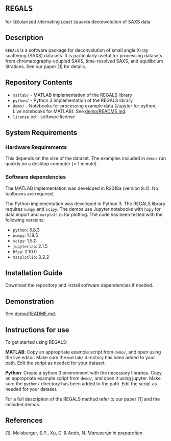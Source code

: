 # `REGALS`
for `REG`ularized `A`lternating `L`east `S`quares deconvolution of SAXS data

## Description

`REGALS` is a software package for deconvolution of small angle X-ray scattering (SAXS) datasets. It is particularly useful for processing datasets from chromatography-coupled SAXS, time-resolved SAXS, and equilibrium titrations. See our paper [1] for details.

## Repository Contents

- `matlab/` - MATLAB implementation of the REGALS library
- `python/` - Python 3 implementation of the REGALS library
- `demo/` - Notebooks for processing example data (Jupyter for python, Live notebooks for MATLAB). See [demo/README.md](demo/README.md).
- `license.md` - software license

## System Requirements

### Hardware Requirements

This depends on the size of the dataset. The examples included in `demo/` run quickly on a desktop computer (< 1 minute).

### Software dependencies

The MATLAB implementation was developed in R2018a (version 9.4). No toolboxes are required.

The Python implementation was developed in Python 3. The REGALS library requires `numpy` and `scipy`. The demos use Jupyter notebooks with `h5py` for data import and `matplotlib` for plotting. The code has been tested with the following versions:
- `python`: 3.8.3
- `numpy`: 1.18.5
- `scipy`: 1.5.0
- `jupyterlab`: 2.1.5
- `h5py`: 2.10.0
- `matplotlib`: 3.2.2

## Installation Guide

Download the repository and install software dependencies if needed.

## Demonstration

See [demo/README.md](demo/README.md).

## Instructions for use

To get started using REGALS:

**MATLAB**: Copy an appropriate example script from `demo/`, and open using the live editor. Make sure the `matlab/` directory has been added to your path. Edit the script as needed for your dataset.

**Python**: Create a python 3 environment with the necessary libraries. Copy an appropriate example script from `demo/`, and open it using jupyter. Make sure the `python/` directory has been added to the path. Edit the script as needed for your dataset.

For a full description of the REGALS method refer to our paper [1] and the included demos.

## References

[1]: Meisburger, S.P., Xu, D. & Ando, N. *Manuscript in preparation*
